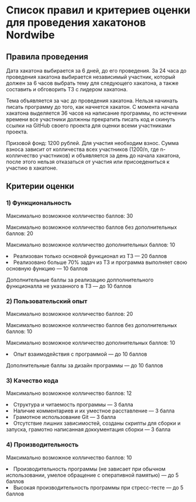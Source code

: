 <h1>Список правил и критериев оценки для проведения хакатонов Nordwibe</h1>
<h2>Правила проведения</h2>
<p>Дата хакатона выбирается за 6 дней, до его проведения. За 24 часа до проведения хакатона выбирается независимый участник,
который должен за 6 часов выбрать тему для следующего хакатона, а также составить и обговорить ТЗ с лидером хакатона.</p>
<p>Тема объявляется за час до проведения хакатона. Нельзя начинать писать программу до того, как начнется хакатон.
С момента начала хакатона выделяется 36 часов на написание программы, по истечении времени все участники должнны прекратить писать код и скинуть ссылки на GitHub своего проекта для оценки всеми участниками проекта.</p>
<p>Призовой фонд: 1200 рублей. Для участия необходим взнос. Сумма взноса зависит от колличества всех участников (1200/n, где n-колличество участников) и объявляется за день до начала хакатона, после этого нельзя отказаться от участия или присоедениться к участию в хакатоне.</p>
<h2>Критерии оценки</h2>
<h3>1) Функциональность</h3>
<p>Максимально возможное колличество баллов: 30</p>
<p>Максимально возможное колличество баллов без дополнительных баллов: 20</p>
<p>Максимально возможное колличество дополнительных баллов: 10</p>
<li>Реализован только основной функционал из ТЗ — 20 баллов</li>
<li>Реализовано больше 70% задач из ТЗ и программа выполняет свою основную функцию — 10 баллов</li>
<p></p>
<p>Дополнительные баллы за реализацию допполнительного функционалла не указанного в ТЗ — до 10 баллов</p>
<h3>2) Пользовательский опыт</h3>
<p>Максимально возможное колличество баллов: 20</p>
<p>Максимально возможное колличество баллов без дополнительных баллов: 10</p>
<p>Максимально возможное колличество дополнительных баллов: 10</p>
<li>Опыт взаимодействия с программой — до 10 баллов</li>
<p></p>
<p>Дополнительные баллы за дизайн программы — до 10 баллов</p>
<h3>3) Качество кода</h3>
<p>Максимально возможное колличество баллов: 12</p>
<li>Структура и читаемость программы — 3 балла</li>
<li>Наличие комментариев и их уместное расставление — 3 балла</li>
<li>Грамотное использование Git — 3 балла</li>
<li>Отсутствие лишних зависимостей, созданы скрипты для сборки и запуска, грамотно написанная доккументация сборки — 3 балла</li>
<p></p>
<h3>4) Производительность</h3>
<p>Максимально возможное колличество баллов: 10</p>
<li>Производительность программы (не зависает при обычном использовании, умелое обращение с оперативной памятью) — до 5 баллов</li>
<li>Высокая производительность программы при стресс-тесте — до 5 баллов</li>
<p></p>
